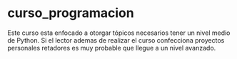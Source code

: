 # curso_programacion
Este curso esta enfocado a otorgar tópicos necesarios tener un nivel medio de Python. Si el lector ademas de realizar el curso confecciona proyectos personales retadores es muy probable que llegue a un nivel avanzado.

